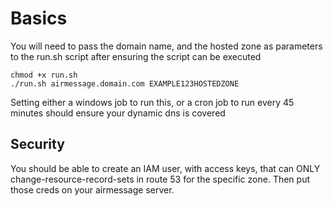 Basics
===========================
You will need to pass the domain name, and the hosted zone as parameters to the run.sh script after ensuring the script can be executed
```
chmod +x run.sh
./run.sh airmessage.domain.com EXAMPLE123HOSTEDZONE
```

Setting either a windows job to run this, or a cron job to run every 45 minutes should ensure your dynamic dns is covered

## Security
You should be able to create an IAM user, with access keys, that can ONLY change-resource-record-sets in route 53 for the specific zone. Then
put those creds on your airmessage server.
